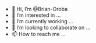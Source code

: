 - 👋 Hi, I’m @Brian-Oroba
- 👀 I’m interested in ...
- 🌱 I’m currently working ...
- 💞️ I’m looking to collaborate on ...
- 📫 How to reach me ...

<!---
Brian-Oroba/Brian-Oroba is a ✨ special ✨ repository because its `README.md` (this file) appears on your GitHub profile.
You can click the Preview link to take a look at your changes.
--->
